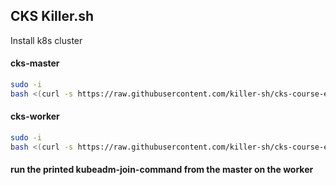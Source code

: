 ## CKS Killer.sh

Install k8s cluster
#### cks-master
```bash
sudo -i
bash <(curl -s https://raw.githubusercontent.com/killer-sh/cks-course-environment/master/cluster-setup/latest/install_master.sh)
```


#### cks-worker
```bash
sudo -i
bash <(curl -s https://raw.githubusercontent.com/killer-sh/cks-course-environment/master/cluster-setup/latest/install_worker.sh)
```


#### run the printed kubeadm-join-command from the master on the worker
